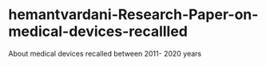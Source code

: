 # hemantvardani-Research-Paper-on-medical-devices-recallled
About medical devices recalled between 2011- 2020 years
